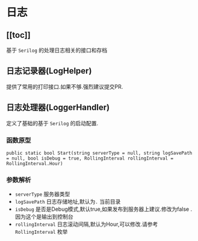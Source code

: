 # 日志

[[toc]]
---

基于 `Serilog` 的处理日志相关的接口和存档

## 日志记录器(LogHelper)

提供了常用的打印接口.如果不够.强烈建议提交PR.

## 日志处理器(LoggerHandler)

定义了基础的基于 `Serilog` 的启动配置.

### 函数原型

`public static bool Start(string serverType = null, string logSavePath = null, bool isDebug = true, RollingInterval rollingInterval = RollingInterval.Hour)`

### 参数解析

- `serverType` 服务器类型
- `logSavePath` 日志存储地址,默认为`.` 当前目录
- `isDebug` 是否是Debug模式,默认true,如果发布到服务器上建议.修改为false .因为这个是输出到控制台
- `rollingInterval` 日志滚动间隔,默认为Hour,可以修改.请参考 `RollingInterval` 枚举
